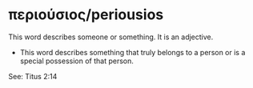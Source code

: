 # περιούσιος/periousios
This word describes someone or something. It is an adjective.
* This word describes something that truly belongs to a person or is a special possession of that person.

See: Titus 2:14
